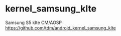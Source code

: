 kernel_samsung_klte
===================

Samsung S5 klte CM/AOSP https://github.com/tdm/android_kernel_samsung_klte
